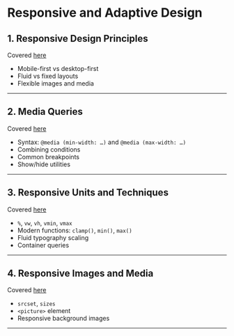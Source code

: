 # Responsive and Adaptive Design

## 1. Responsive Design Principles

Covered [here](../../notes/css/04_responsive_design/01_principles.md)

* Mobile-first vs desktop-first
* Fluid vs fixed layouts
* Flexible images and media

---

## 2. Media Queries

Covered [here](../../notes/css/04_responsive_design/02_media_queries.md)

* Syntax: `@media (min-width: …)` and `@media (max-width: …)`
* Combining conditions
* Common breakpoints
* Show/hide utilities

---

## 3. Responsive Units and Techniques

Covered [here](../../notes/css/04_responsive_design/03_responsive_units.md)

* `%`, `vw`, `vh`, `vmin`, `vmax`
* Modern functions: `clamp()`, `min()`, `max()`
* Fluid typography scaling
* Container queries

---

## 4. Responsive Images and Media

Covered [here](../../notes/css/04_responsive_design/04_responsive_media.md)

* `srcset`, `sizes`
* `<picture>` element
* Responsive background images

---
